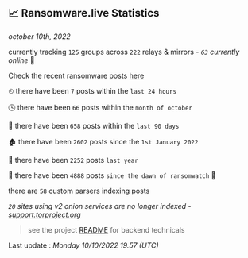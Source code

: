 
## 📈 Ransomware.live Statistics
_october 10th, 2022_

currently tracking `125` groups across `222` relays & mirrors - _`63` currently online_ 📡

Check the recent ransomware posts [here](https://www.ransomware.live/#/recentposts)


⏲ there have been `7` posts within the `last 24 hours`

🕓 there have been `66` posts within the `month of october`

📅 there have been `658` posts within the `last 90 days`

🏚 there have been `2602` posts since the `1st January 2022`

🚀 there have been `2252` posts `last year`

🦕 there have been `4888` posts `since the dawn of ransomwatch` 🐣

there are `58` custom parsers indexing posts

_`20` sites using v2 onion services are no longer indexed - [support.torproject.org](https://support.torproject.org/onionservices/v2-deprecation/)_

> see the project [README](https://github.com/jmousqueton/ransomwatch#readme) for backend technicals



Last update : _Monday 10/10/2022 19.57 (UTC)_

